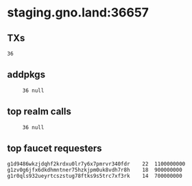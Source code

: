 # staging.gno.land:36657

## TXs
```
36
```

## addpkgs
```
     36 null
```

## top realm calls
```
     36 null
```

## top faucet requesters
```
g1d9486wkzjdqhf2krdxu0lr7y6x7pmrvr340fdr	22	1100000000
g1zv0g6jfx6dkdhmntner75hzkjpm0uk8vdh7r8h	18	900000000
g1r0qls932ueyrtcszstug78ftks9s5trc7xf3rk	14	700000000
```

